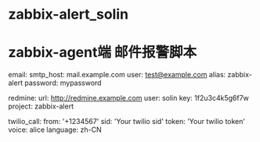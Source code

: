 # zabbix-alert_solin
# zabbix-agent端 邮件报警脚本

email:
  smtp_host: mail.example.com
  user: test@example.com
  alias: zabbix-alert
  password: mypassword

redmine:
  url: http://redmine.example.com
  user: solin
  key: 1f2u3c4k5g6f7w
  project: zabbix-alert

twilio_call:
  from: '+1234567'
  sid: 'Your twilio sid'
  token: 'Your twilio token'
  voice: alice
  language: zh-CN
